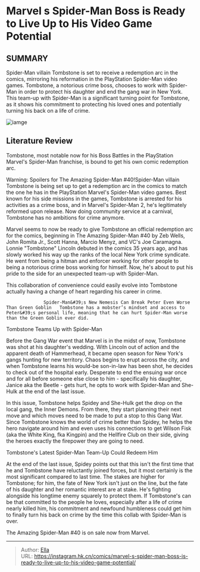 # Marvel s Spider-Man Boss is Ready to Live Up to His Video Game Potential


## SUMMARY 



  Spider-Man villain Tombstone is set to receive a redemption arc in the comics, mirroring his reformation in the PlayStation Spider-Man video games.   Tombstone, a notorious crime boss, chooses to work with Spider-Man in order to protect his daughter and end the gang war in New York.   This team-up with Spider-Man is a significant turning point for Tombstone, as it shows his commitment to protecting his loved ones and potentially turning his back on a life of crime.  

![iamge](https://static1.srcdn.com/wordpress/wp-content/uploads/2023/12/playstation-ps4-ps5-marvel-s-spider-man-punches-tombstone.jpg)

## Literature Review

Tombstone, most notable now for his Boss Battles in the PlayStation Marvel&#39;s Spider-Man franchise, is bound to get his own comic redemption arc.




Warning: Spoilers for The Amazing Spider-Man #40!Spider-Man villain Tombstone is being set up to get a redemption arc in the comics to match the one he has in the PlayStation Marvel&#39;s Spider-Man video games. Best known for his side missions in the games, Tombstone is arrested for his activities as a crime boss, and in Marvel&#39;s Spider-Man 2, he&#39;s legitimately reformed upon release. Now doing community service at a carnival, Tombstone has no ambitions for crime anymore.




Marvel seems to now be ready to give Tombstone an official redemption arc for the comics, beginning in The Amazing Spider-Man #40 by Zeb Wells, John Romita Jr., Scott Hanna, Marcio Menyz, and VC&#39;s Joe Caramagna. Lonnie &#34;Tombstone&#34; Lincoln debuted in the comics 35 years ago, and has slowly worked his way up the ranks of the local New York crime syndicate. He went from being a hitman and enforcer working for other people to being a notorious crime boss working for himself. Now, he&#39;s about to put his pride to the side for an unexpected team-up with Spider-Man.



          



This collaboration of convenience could easily evolve into Tombstone actually having a change of heart regarding his career in crime.

                  Spider-Man&#39;s New Nemesis Can Break Peter Even Worse Than Green Goblin   Tombstone has a mobster’s mindset and access to Peter&#39;s personal life, meaning that he can hurt Spider-Man worse than the Green Goblin ever did.   





 Tombstone Teams Up with Spider-Man 
          

Before the Gang War event that Marvel is in the midst of now, Tombstone was shot at his daughter&#39;s wedding. With Lincoln out of action and the apparent death of Hammerhead, it became open season for New York&#39;s gangs hunting for new territory. Chaos begins to erupt across the city, and when Tombstone learns his would-be son-in-law has been shot, he decides to check out of the hospital early. Desperate to end the ensuing war once and for all before someone else close to him - specifically his daughter, Janice aka the Beetle - gets hurt, he opts to work with Spider-Man and She-Hulk at the end of the last issue.

In this issue, Tombstone helps Spidey and She-Hulk get the drop on the local gang, the Inner Demons. From there, they start planning their next move and which moves need to be made to put a stop to this Gang War. Since Tombstone knows the world of crime better than Spidey, he helps the hero navigate around him and even uses his connections to get Wilson Fisk (aka the White King, fka Kingpin) and the Hellfire Club on their side, giving the heroes exactly the firepower they are going to need.






 Tombstone&#39;s Latest Spider-Man Team-Up Could Redeem Him 
          

At the end of the last issue, Spidey points out that this isn&#39;t the first time that he and Tombstone have reluctantly joined forces, but it most certainly is the most significant compared to last time. The stakes are higher for Tombstone; for him, the fate of New York isn&#39;t just on the line, but the fate of his daughter and her romantic interest are at stake. He&#39;s fighting alongside his longtime enemy squarely to protect them. If Tombstone&#39;s can be that committed to the people he loves, especially after a life of crime nearly killed him, his commitment and newfound humbleness could get him to finally turn his back on crime by the time this collab with Spider-Man is over.



The Amazing Spider-Man #40 is on sale now from Marvel.








---

> Author: [Ella](https://instagram.hk.cn/)  
> URL: https://instagram.hk.cn/comics/marvel-s-spider-man-boss-is-ready-to-live-up-to-his-video-game-potential/  

